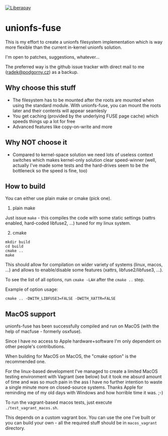 [![Liberapay](https://liberapay.com/assets/widgets/donate.svg)](https://liberapay.com/rpodgorny/donate)

unionfs-fuse
============

This is my effort to create a unionfs filesystem implementation which is way more
flexible than the current in-kernel unionfs solution.

I'm open to patches, suggestions, whatever...

The preferred way is the github issue tracker with direct mail to me (radek@podgorny.cz) as a backup.

Why choose this stuff
---------------------

* The filesystem has to be mounted after the roots are mounted when using the standard module. With unionfs-fuse, you can mount the roots later and their contents will appear seamlesly
* You get caching (provided by the underlying FUSE page cache) which speeds things up a lot for free
* Advanced features like copy-on-write and more

Why NOT choose it
-----------------

* Compared to kernel-space solution we need lots of useless context switches which makes kernel-only solution clear speed-winner (well, actually I've made some tests and the hard-drives seem to be the bottleneck so the speed is fine, too)

How to build
------------

You can either use plain make or cmake (pick one).

1. plain make

Just issue `make` - this compiles the code with some static settings (xattrs enabled, hard-coded libfuse2, ...) tuned for my linux system.

2. cmake

```
mkdir build
cd build
cmake ..
make
```

This should allow for compilation on wider variety of systems (linux, macos, ...) and allows to enable/disable some features (xattrs, libfuse2/libfuse3, ...).

To see the list of all options, run `cmake -LAH` after the `cmake ..` step.

Example of option usage:

```
cmake .. -DWITH_LIBFUSE3=FALSE -DWITH_XATTR=FALSE
```

MacOS support
-------------

unionfs-fuse has been successfully compiled and run on MacOS (with the help of macfuse - formerly osxfuse).

Since I have no access to Apple hardware+software I'm only dependent on other people's contributions.

When building for MacOS on MacOS, the "cmake option" is the recommended one.

For the linux-based development I've managed to create a limited MacOS testing environment with Vagrant (see below)
but it took me absurd amount of time and was so much pain in the ass I have no further intention to waste a single
minute more on closed-source systems. Thanks Apple for reminding me of my old days with Windows and how horrible time
it was. ;-)

To run the vagrant-based macos tests, just execute `./test_vagrant_macos.sh`.

This depends on a custom vagrant box. You can use the one I've built or you can build your own - all the required stuff should be in `macos_vagrant` directory.
